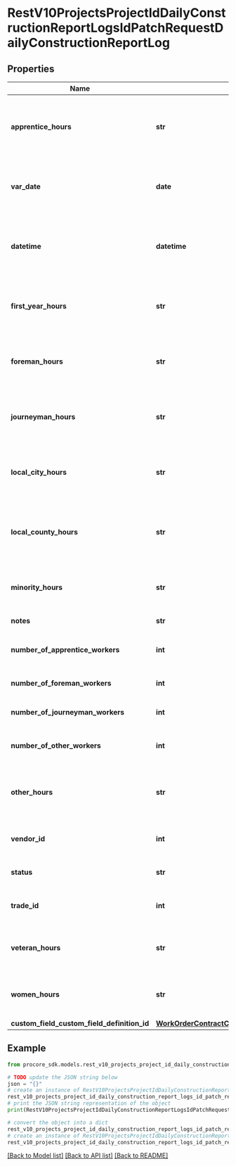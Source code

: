 # RestV10ProjectsProjectIdDailyConstructionReportLogsIdPatchRequestDailyConstructionReportLog


## Properties

Name | Type | Description | Notes
------------ | ------------- | ------------- | -------------
**apprentice_hours** | **str** | Number of hours that the Apprentice workers were on site | [optional] 
**var_date** | **date** | Format: YYYY-MM-DD Example: 2016-04-19 | [optional] 
**datetime** | **datetime** | Datetime of record. Mutually exclusive with the date property. | [optional] 
**first_year_hours** | **str** | Number of hours performed by first-year apprentices | [optional] 
**foreman_hours** | **str** | Number of hours that the foremen were on site | [optional] 
**journeyman_hours** | **str** | Number of hours that the journeymen were on site | [optional] 
**local_city_hours** | **str** | Number of hours performed by local city resident workers | [optional] 
**local_county_hours** | **str** | Number of hours performecd by local county resident workers | [optional] 
**minority_hours** | **str** | Number of hours performed by minority workers | [optional] 
**notes** | **str** | Additional notes | [optional] 
**number_of_apprentice_workers** | **int** | Number of apprentice workers on site | [optional] 
**number_of_foreman_workers** | **int** | Number of foremen on site | [optional] 
**number_of_journeyman_workers** | **int** | Number of journeymen on site | [optional] 
**number_of_other_workers** | **int** | Number of other workers on site | [optional] 
**other_hours** | **str** | Number of hours that the other workers were on site | [optional] 
**vendor_id** | **int** | The ID of the associated Vendor | [optional] 
**status** | **str** | Approval for pending logs | [optional] 
**trade_id** | **int** | The ID of the associated trade | [optional] 
**veteran_hours** | **str** | Number of hours performed by veteran workers | [optional] 
**women_hours** | **str** | Number of hours performed by women workers | [optional] 
**custom_field_custom_field_definition_id** | [**WorkOrderContractCustomFieldCustomFieldDefinitionId**](WorkOrderContractCustomFieldCustomFieldDefinitionId.md) |  | [optional] 

## Example

```python
from procore_sdk.models.rest_v10_projects_project_id_daily_construction_report_logs_id_patch_request_daily_construction_report_log import RestV10ProjectsProjectIdDailyConstructionReportLogsIdPatchRequestDailyConstructionReportLog

# TODO update the JSON string below
json = "{}"
# create an instance of RestV10ProjectsProjectIdDailyConstructionReportLogsIdPatchRequestDailyConstructionReportLog from a JSON string
rest_v10_projects_project_id_daily_construction_report_logs_id_patch_request_daily_construction_report_log_instance = RestV10ProjectsProjectIdDailyConstructionReportLogsIdPatchRequestDailyConstructionReportLog.from_json(json)
# print the JSON string representation of the object
print(RestV10ProjectsProjectIdDailyConstructionReportLogsIdPatchRequestDailyConstructionReportLog.to_json())

# convert the object into a dict
rest_v10_projects_project_id_daily_construction_report_logs_id_patch_request_daily_construction_report_log_dict = rest_v10_projects_project_id_daily_construction_report_logs_id_patch_request_daily_construction_report_log_instance.to_dict()
# create an instance of RestV10ProjectsProjectIdDailyConstructionReportLogsIdPatchRequestDailyConstructionReportLog from a dict
rest_v10_projects_project_id_daily_construction_report_logs_id_patch_request_daily_construction_report_log_from_dict = RestV10ProjectsProjectIdDailyConstructionReportLogsIdPatchRequestDailyConstructionReportLog.from_dict(rest_v10_projects_project_id_daily_construction_report_logs_id_patch_request_daily_construction_report_log_dict)
```
[[Back to Model list]](../README.md#documentation-for-models) [[Back to API list]](../README.md#documentation-for-api-endpoints) [[Back to README]](../README.md)


